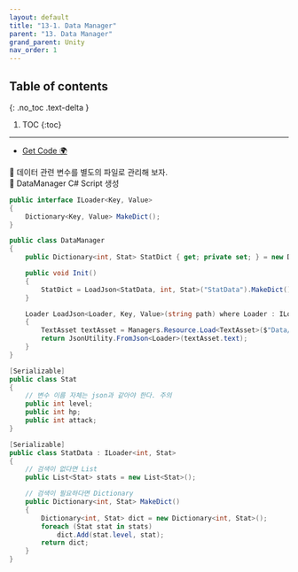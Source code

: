 ```yaml
---
layout: default
title: "13-1. Data Manager"
parent: "13. Data Manager"
grand_parent: Unity
nav_order: 1
---
```


## Table of contents
{: .no_toc .text-delta }

1. TOC
{:toc}

---

* [Get Code 🌍](https://github.com/EasyCoding-7/unity_tutorials/tree/13.1)

🥞 데이터 관련 변수를 별도의 파일로 관리해 보자.<br>
🥞 DataManager C# Script 생성

```csharp
public interface ILoader<Key, Value>
{
    Dictionary<Key, Value> MakeDict();
}

public class DataManager
{
    public Dictionary<int, Stat> StatDict { get; private set; } = new Dictionary<int, Stat>();

    public void Init()
    {
        StatDict = LoadJson<StatData, int, Stat>("StatData").MakeDict();
    }

    Loader LoadJson<Loader, Key, Value>(string path) where Loader : ILoader<Key, Value>
    {
		TextAsset textAsset = Managers.Resource.Load<TextAsset>($"Data/{path}");
        return JsonUtility.FromJson<Loader>(textAsset.text);
	}
}
```

```csharp
[Serializable]
public class Stat
{
    // 변수 이름 자체는 json과 같아야 한다. 주의
	public int level;
	public int hp;
	public int attack;
}

[Serializable]
public class StatData : ILoader<int, Stat>
{
    // 검색이 없다면 List
	public List<Stat> stats = new List<Stat>();

    // 검색이 필요하다면 Dictionary
	public Dictionary<int, Stat> MakeDict()
	{
		Dictionary<int, Stat> dict = new Dictionary<int, Stat>();
		foreach (Stat stat in stats)
			dict.Add(stat.level, stat);
		return dict;
	}
}
```

